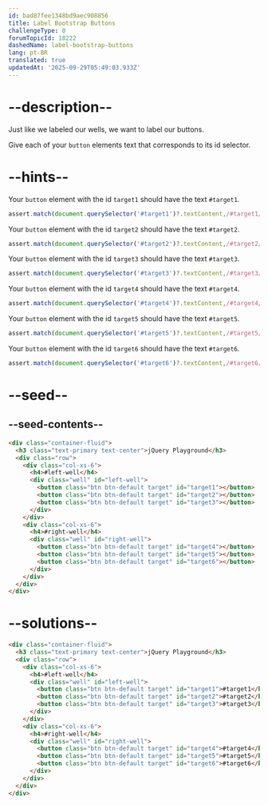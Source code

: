 ```yaml
---
id: bad87fee1348bd9aec908856
title: Label Bootstrap Buttons
challengeType: 0
forumTopicId: 18222
dashedName: label-bootstrap-buttons
lang: pt-BR
translated: true
updatedAt: '2025-09-29T05:49:03.933Z'
---
```


# --description--

Just like we labeled our wells, we want to label our buttons.

Give each of your `button` elements text that corresponds to its id selector.

# --hints--

Your `button` element with the id `target1` should have the text `#target1`.

```js
assert.match(document.querySelector('#target1')?.textContent,/#target1/gi)
```

Your `button` element with the id `target2` should have the text `#target2`.

```js
assert.match(document.querySelector('#target2')?.textContent,/#target2/gi)
```

Your `button` element with the id `target3` should have the text `#target3`.

```js
assert.match(document.querySelector('#target3')?.textContent,/#target3/gi)
```

Your `button` element with the id `target4` should have the text `#target4`.

```js
assert.match(document.querySelector('#target4')?.textContent,/#target4/gi)
```

Your `button` element with the id `target5` should have the text `#target5`.

```js
assert.match(document.querySelector('#target5')?.textContent,/#target5/gi)
```

Your `button` element with the id `target6` should have the text `#target6`.

```js
assert.match(document.querySelector('#target6')?.textContent,/#target6/gi)
```

# --seed--

## --seed-contents--

```html
<div class="container-fluid">
  <h3 class="text-primary text-center">jQuery Playground</h3>
  <div class="row">
    <div class="col-xs-6">
      <h4>#left-well</h4>
      <div class="well" id="left-well">
        <button class="btn btn-default target" id="target1"></button>
        <button class="btn btn-default target" id="target2"></button>
        <button class="btn btn-default target" id="target3"></button>
      </div>
    </div>
    <div class="col-xs-6">
      <h4>#right-well</h4>
      <div class="well" id="right-well">
        <button class="btn btn-default target" id="target4"></button>
        <button class="btn btn-default target" id="target5"></button>
        <button class="btn btn-default target" id="target6"></button>
      </div>
    </div>
  </div>
</div>
```

# --solutions--

```html
<div class="container-fluid">
  <h3 class="text-primary text-center">jQuery Playground</h3>
  <div class="row">
    <div class="col-xs-6">
      <h4>#left-well</h4>
      <div class="well" id="left-well">
        <button class="btn btn-default target" id="target1">#target1</button>
        <button class="btn btn-default target" id="target2">#target2</button>
        <button class="btn btn-default target" id="target3">#target3</button>
      </div>
    </div>
    <div class="col-xs-6">
      <h4>#right-well</h4>
      <div class="well" id="right-well">
        <button class="btn btn-default target" id="target4">#target4</button>
        <button class="btn btn-default target" id="target5">#target5</button>
        <button class="btn btn-default target" id="target6">#target6</button>
      </div>
    </div>
  </div>
</div>
```

